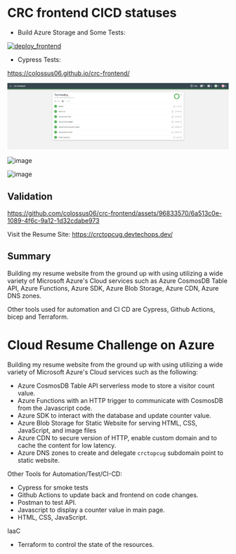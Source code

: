 # CRC frontend CICD statuses

* Build Azure Storage and Some Tests:

[![deploy_frontend](https://github.com/colossus06/crc-frontend/actions/workflows/frontend.main.yml/badge.svg)](https://github.com/colossus06/crc-frontend/actions/workflows/frontend.main.yml)

* Cypress Tests:

https://colossus06.github.io/crc-frontend/


![](20230530233358.png)


![image](https://github.com/colossus06/crc-frontend/assets/96833570/a80a0915-7988-40e1-b1e1-6c0594694f60)


![image](https://github.com/colossus06/crc-frontend/assets/96833570/ec3b8474-a2cc-4780-9c56-f2063484415f)

## Validation



https://github.com/colossus06/crc-frontend/assets/96833570/6a513c0e-1089-4f6c-9a12-1d32cdabe973


Visit the Resume Site: https://crctopcug.devtechops.dev/

## Summary

Building my resume website from the ground up with using utilizing a wide variety of Microsoft Azure's Cloud services such as Azure CosmosDB Table API, Azure Functions, Azure SDK, Azure Blob Storage, Azure CDN, Azure DNS zones.

Other tools used for automation and CI CD are Cypress, Github Actions, bicep and Terraform.

# Cloud Resume Challenge on Azure

Building my resume website from the ground up with using utilizing a wide variety of Microsoft Azure's Cloud services such as the following:

* Azure CosmosDB Table API serverless mode to store a visitor count value.
* Azure Functions with an HTTP trigger to communicate with CosmosDB from the Javascript code.
* Azure SDK to interact with the database and update counter value.
* Azure Blob Storage for Static Website for serving HTML, CSS, JavaScript, and image files
* Azure CDN to secure version of HTTP, enable custom domain and to cache the content for low latency.
* Azure DNS zones to create and delegate `crctopcug` subdomain point to static website.


Other Tools for Automation/Test/CI-CD:

* Cypress for smoke tests
* Github Actions to update back and frontend on code changes.
* Postman to test API.
* Javascript to display a counter value in main page.
* HTML, CSS, JavaScript.

IaaC

* Terraform to control the state of the resources.

